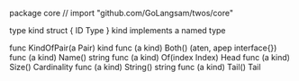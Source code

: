 package core // import "github.com/GoLangsam/twos/core"

type kind struct {
	ID
	Type
}
    kind implements a named type


func KindOfPair(a Pair) kind
func (a kind) Both() (aten, apep interface{})
func (a kind) Name() string
func (a kind) Of(index Index) Head
func (a kind) Size() Cardinality
func (a kind) String() string
func (a kind) Tail() Tail
